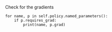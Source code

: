 Check for the gradients

    for name, p in self.policy.named_parameters():
        if p.requires_grad:
            print(name, p.grad)
